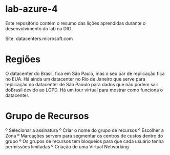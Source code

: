 # lab-azure-4
Este repositório contém o resumo das lições aprendidas durante o desenvolvimento do lab na DIO

Site: datacenters.microsoft.com

# Regiões

O datacenter do Brasil, fica em São Paulo, mas o seu par de replicação fica no EUA.
Há ainda um datacenter no Rio de Janeiro que serve para replicação do datacenter de São Paoulo para dados que não podem sair doBrasil devido ao LGPD.
Há um tour virtual para mostrar como funciona o datacenter.

# Grupo de Recursos

º Selecionar a assinatura
º Criar o nome do grupo de recursos
º Escolher a Zona
º Marcações servem para segmentar os centros de custos dentro do grupo
º Os grupos de recursos tem bloqueios para que cada usuário tenha permissões limitadas
º Criação de uma Virtual Networking
